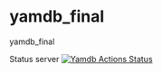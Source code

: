 # yamdb_final
yamdb_final

Status server [![Yamdb Actions Status](https://github.com/SashaAhrom/yamdb_final/workflows/Yamdb/badge.svg)](http://projectyatube.ddns.net/redoc/)
